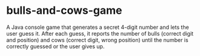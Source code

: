 # bulls-and-cows-game
A Java console game that generates a secret 4-digit number and lets the user guess it. After each guess, it reports the number of bulls (correct digit and position) and cows (correct digit, wrong position) until the number is correctly guessed or the user gives up.
